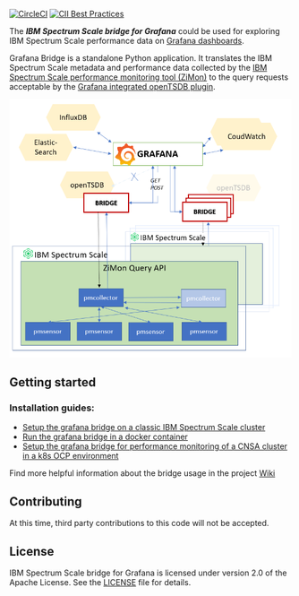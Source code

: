 
[![CircleCI](https://circleci.com/gh/IBM/ibm-spectrum-scale-bridge-for-grafana.svg?style=svg)](https://app.circleci.com/pipelines/github/IBM/ibm-spectrum-scale-bridge-for-grafana?branch=master)
[![CII Best Practices](https://bestpractices.coreinfrastructure.org/projects/5787/badge)](https://bestpractices.coreinfrastructure.org/projects/5787)

The ***IBM Spectrum Scale bridge for Grafana*** could be used for exploring IBM Spectrum Scale performance data on [Grafana dashboards](https://grafana.com/grafana/).

Grafana Bridge is a standalone Python application. It translates the IBM Spectrum Scale metadata and performance data collected by the [IBM Spectrum Scale performance monitoring tool (ZiMon)](https://www.ibm.com/support/knowledgecenter/en/STXKQY_4.2.3/com.ibm.spectrum.scale.v4r23.doc/bl1adv_PMToverview.htm) to the query requests acceptable by the [Grafana integrated openTSDB plugin](https://grafana.com/docs/features/datasources/opentsdb/).


<p align="center">
  <img src="/docs/bridge_overview.PNG" />
</p>


## Getting started

### Installation guides:

* [Setup the grafana bridge on a classic IBM Spectrum Scale cluster](https://github.com/IBM/ibm-spectrum-scale-bridge-for-grafana/wiki/Setup-the-IBM-Spectrum-Scale-Performance-Monitoring-Bridge-for-classic-IBM-Spectrum-Scale-devices)
* [Run the grafana bridge in a docker container](https://github.com/IBM/ibm-spectrum-scale-bridge-for-grafana/wiki/Running-the-IBM-Spectrum-Scale-Performance-Monitoring-Bridge-in-a-docker-container)
* [Setup the grafana bridge for performance monitoring of a CNSA cluster in a k8s OCP environment](https://github.com/IBM/ibm-spectrum-scale-bridge-for-grafana/wiki/Setup-Grafana-for-monitoring-a-CNSA-cluster--in-a-k8s-OCP-environment)

Find more helpful information about the bridge usage in the project [Wiki](https://github.com/IBM/ibm-spectrum-scale-bridge-for-grafana/wiki)


## Contributing

At this time, third party contributions to this code will not be accepted.



## License

IBM Spectrum Scale bridge for Grafana is licensed under version 2.0 of the Apache License. See the [LICENSE](LICENSE.txt) file for details.
